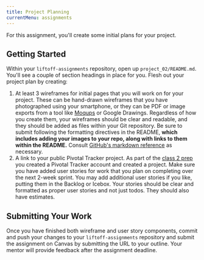 ```yaml
---
title: Project Planning
currentMenu: assignments
---
```


For this assignment, you'll create some initial plans for your project.

## Getting Started

Within your `liftoff-assignments` repository, open up `project_02/README.md`. You'll see a couple of section headings in place for you. Flesh out your project plan by creating:

1. At least 3 wireframes for initial pages that you will work on for your project. These can be hand-drawn wireframes that you have photographed using your smartphone, or they can be PDF or image exports from a tool like [Moqups](https://moqups.com/) or Google Drawings. Regardless of how you create them, your wireframes should be clear and readable, and they should be added as files within your Git repository. Be sure to submit following the formatting directives in the README, **which includes adding your images to your repo, along with links to them within the README.** Consult [GitHub's markdown reference](https://guides.github.com/features/mastering-markdown/) as necessary.
1. A link to your public Pivotal Tracker project. As part of the [class 2 prep](../../class-prep/2/) you created a Pivotal Tracker account and created a project. Make sure you have added user stories for work that you plan on completing over the next 2-week sprint. You may add additional user stories if you like, putting them in the Backlog or Icebox. Your stories should be clear and formatted as proper user stories and not just todos. They should also have estimates.

## Submitting Your Work

Once you have finished both wireframe and user story components, commit and push your changes to your `liftoff-assignments` repository and submit the assignment on Canvas by submitting the URL to your outline. Your mentor will provide feedback after the assignment deadline.
